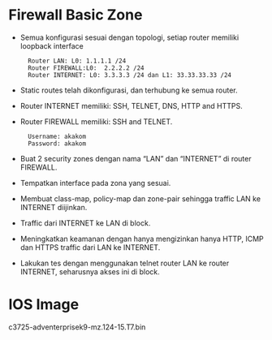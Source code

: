# Firewall Basic Zone

* Semua konfigurasi sesuai dengan topologi, setiap router memiliki loopback interface

        Router LAN: L0: 1.1.1.1 /24
        Router FIREWALL:L0:  2.2.2.2 /24
        Router INTERNET: L0: 3.3.3.3 /24 dan L1: 33.33.33.33 /24
   
* Static routes telah dikonfigurasi, dan terhubung ke semua router.
* Router INTERNET memiliki: SSH, TELNET, DNS, HTTP and HTTPS.
* Router FIREWALL memiliki: SSH and TELNET.

        Username: akakom
        Password: akakom
    
* Buat 2 security zones dengan nama “LAN” dan “INTERNET” di router FIREWALL.
* Tempatkan interface pada zona yang sesuai.
* Membuat class-map, policy-map dan zone-pair sehingga traffic LAN ke INTERNET diijinkan.
* Traffic dari INTERNET ke LAN di block.
* Meningkatkan keamanan dengan hanya mengizinkan hanya HTTP, ICMP dan HTTPS traffic dari LAN ke INTERNET.
* Lakukan tes dengan menggunakan telnet router LAN ke router INTERNET, seharusnya akses ini di block.

# IOS Image
c3725-adventerprisek9-mz.124-15.T7.bin
